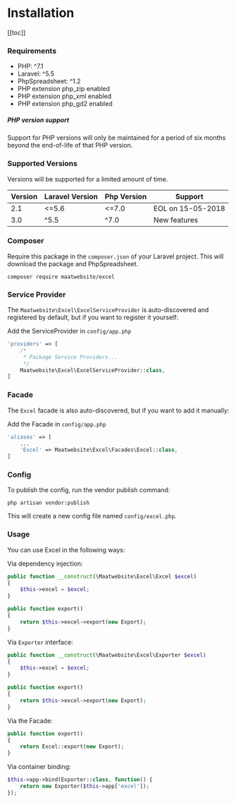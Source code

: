 # Installation

[[toc]]

### Requirements

* PHP: ^7.1
* Laravel: ^5.5
* PhpSpreadsheet: ^1.2
* PHP extension php_zip enabled
* PHP extension php_xml enabled
* PHP extension php_gd2 enabled

##### PHP version support
Support for PHP versions will only be maintained for a period of six months beyond the end-of-life of that PHP version.

### Supported Versions

Versions will be supported for a limited amount of time.

| Version | Laravel Version | Php Version | Support |
|---- |----|----|----|
| 2.1 | <=5.6 | <=7.0 | EOL on 15-05-2018 |
| 3.0 | ^5.5 |  ^7.0 | New features |

### Composer

Require this package in the `composer.json` of your Laravel project. This will download the package and PhpSpreadsheet.

```
composer require maatwebsite/excel
```

### Service Provider

The `Maatwebsite\Excel\ExcelServiceProvider` is auto-discovered and registered by default, but if you want to register it yourself:

Add the ServiceProvider in `config/app.php`

```php
'providers' => [
    /*
     * Package Service Providers...
     */
    Maatwebsite\Excel\ExcelServiceProvider::class,
]
```

### Facade

The `Excel` facade is also auto-discovered, but if you want to add it manually:

Add the Facade in `config/app.php`

```php
'aliases' => [
    ...
    'Excel' => Maatwebsite\Excel\Facades\Excel::class,
]
```

### Config

To publish the config, run the vendor publish command:

```
php artisan vendor:publish
```

This will create a new config file named `config/excel.php`.

### Usage

You can use Excel in the following ways:

Via dependency injection:

```php
public function __construct(\Maatwebsite\Excel\Excel $excel)
{
    $this->excel = $excel;
}

public function export()
{
    return $this->excel->export(new Export);
}

```

Via `Exporter` interface:

```php
public function __construct(\Maatwebsite\Excel\Exporter $excel)
{
    $this->excel = $excel;
}

public function export()
{
    return $this->excel->export(new Export);
}

```

Via the Facade:

```php
public function export()
{
    return Excel::export(new Export);
}
```

Via container binding:

```php
$this->app->bind(Exporter::class, function() {
    return new Exporter($this->app['excel']);
});
```